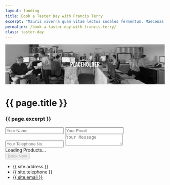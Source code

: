 ```yaml
---
layout: landing
title: Book a Taster Day with Francis Terry
excerpt: "Mauris viverra quam vitae lectus sodales fermentum. Maecenas scelerisque tempus imperdiet. Pellentesque habitant morbi tristique senectus et netus et malesuada."
permalink: /book-a-taster-day-with-francis-terry/
class: taster-day
---
```


<img src="/images/feature/taster-day-hero.jpg" class="landing-hero" alt="Francis Terry" />

<div class="wrapper">

<div class="article">

<h1>{{ page.title }}</h1>
<h3>{{ page.excerpt }}</h3>
<form method="post" id="contact-form booking-form">
    <input class="required" id="contact-name" type="text" name="name" placeholder="Your Name">
    <input class="required" id="contact-email" type="email" placeholder="Your Email">
	<input class="required" id="contact-telephone" type="telephone" placeholder="Your Telephone No.">
    <textarea id="contact-message" name="Message" placeholder="Your Message"></textarea>
	<div id="product-selector">Loading Products...</div>
    <input id="checkout-button" disabled="disabled" type="submit" value="Book Now">
</form>

<div class=".footer-col-wrapper">

<ul class="contact-list">
    <li class="contact-address">{{ site.address }}</li>
    <li class="contact-tel">{{ site.telephone }}</li>
    <li class="contact-email"><a href="mailto:{{ site.email }}">{{ site.email }}</a></li>
</ul>

</div>

</div>

</div>

<script type="text/javascript">
    var api_url = '{{ site.data.api.url | default: "https://ftanda.co.uk/api" }}';
    var api_stripe_key = '{{ site.data.api.stripe_key | pk_test_UeSvUeIabOSxYzN6b4QejXoi }}';
</script>
<script src="https://checkout.stripe.com/checkout.js"></script>
<script src="/js/stripe/index.js?{{ site.time | date: '%s%N' }}" type="text/javascript"></script>